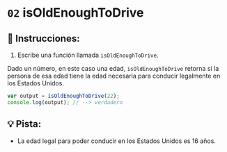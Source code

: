 # `02` isOldEnoughToDrive

## 📝 Instrucciones:

1. Escribe una función llamada `isOldEnoughToDrive`.

Dado un número, en este caso una edad, `isOldEnoughToDrive` retorna si la persona de esa edad tiene la edad necesaria para conducir legalmente en los Estados Unidos.

```javascript
var output = isOldEnoughToDrive(22);
console.log(output); // --> verdadero
```

## 💡 Pista:

+ La edad legal para poder conducir en los Estados Unidos es 16 años.